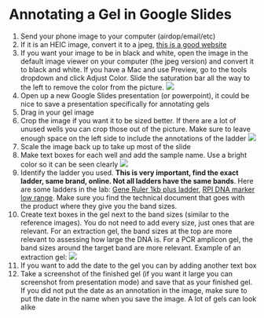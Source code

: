 # Annotating a Gel in Google Slides

1. Send your phone image to your computer (airdop/email/etc)
2. If it is an HEIC image, convert it to a jpeg, [this is a good website](https://heictojpg.com/)
3. If you want your image to be in black and white, open the image in the default image viewer on your computer (the jpeg version) and convert it to black and white. If you have a Mac and use Preview, go to the tools dropdown and click Adjust Color. Slide the saturation bar all the way to the left to remove the color from the picture.
![](https://raw.githubusercontent.com/meschedl/PPP-Lab-Resources/master/images/Screen%20Shot%202021-05-05%20at%2010.53.57%20AM.png)
4. Open up a new Google Slides presentation (or powerpoint), it could be nice to save a presentation specifically for annotating gels
5. Drag in your gel image
6. Crop the image if you want it to be sized better. If there are a lot of unused wells you can crop those out of the picture. Make sure to leave enough space on the left side to include the annotations of the ladder
![](https://raw.githubusercontent.com/meschedl/PPP-Lab-Resources/master/images/Screen%20Shot%202021-05-05%20at%2010.54.41%20AM.png)
7. Scale the image back up to take up most of the slide
8. Make text boxes for each well and add the sample name. Use a bright color so it can be seen clearly
![](https://raw.githubusercontent.com/meschedl/PPP-Lab-Resources/master/images/Screen%20Shot%202021-05-05%20at%2010.57.50%20AM.png)
9. Identify the ladder you used. **This is very important, find the exact ladder, same brand, online. Not all ladders have the same bands**. Here are some ladders in the lab: [Gene Ruler 1kb plus ladder](https://assets.thermofisher.com/TFS-Assets/LSG/manuals/MAN0013047_GeneRuler_1kb_Plus_DNALadder_250ug_UG.pdf), [RPI DNA marker low range](https://d2gdaxkudte5p.cloudfront.net/system/product_documents/Specs%20D22100%20D23500_5_3.pdf). Make sure you find the technical document that goes with the product where they give you the band sizes.
10. Create text boxes in the gel next to the band sizes (similar to the reference images). You do not need to add every size, just ones that are relevant. For an extraction gel, the band sizes at the top are more relevant to assessing how large the DNA is. For a PCR amplicon gel, the band sizes around the target band are more relevant. Example of an extraction gel:
![](https://raw.githubusercontent.com/meschedl/PPP-Lab-Resources/master/images/Screen%20Shot%202021-05-05%20at%2011.06.35%20AM.png)
11. If you want to add the date to the gel you can by adding another text box
11. Take a screenshot of the finished gel (if you want it large you can screenshot from presentation mode) and save that as your finished gel. If you did not put the date as an annotation in the image, make sure to put the date in the name when you save the image. A lot of gels can look alike
